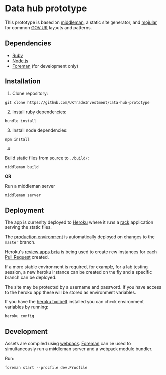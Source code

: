 # Data hub prototype

This prototype is based on [middleman](https://middlemanapp.com/), a static site generator, and [mojular](https://github.com/mojular) for common [GOV.UK](https://gov.uk/) layouts and patterns.

## Dependencies

* [Ruby](https://www.ruby-lang.org/en/)
* [Node.js](https://nodejs.org/en/)
* [Foreman](http://ddollar.github.io/foreman/) (for development only)

## Installation

1. Clone repository:

  ```
  git clone https://github.com/UKTradeInvestment/data-hub-prototype
  ```

2. Install ruby dependencies:

  ```
  bundle install
  ```

3. Install node dependencies:

  ```
  npm install
  ```

4.
  Build static files from source to `./build/`:

  ```
  middleman build
  ```

  **OR**

  Run a middleman server

  ```
  middleman server
  ```

## Deployment

The app is currenlty deployed to [Heroku](http://heroku.com/) where it runs a [rack](http://rack.github.io/) application serving the static files.

The [production environment](https://data-hub-prototype.herokuapp.com/) is automatically deployed on changes to the `master` branch.

Heroku's [review apps beta](https://blog.heroku.com/archives/2015/5/19/heroku_review_apps_beta) is being used to create new instances for each [Pull Request](https://help.github.com/articles/using-pull-requests/) created.

If a more stable environment is required, for example, for a lab testing session, a new heroku instance can be created on the fly and a specific branch can be deployed.

The site may be protected by a username and password. If you have access to the heroku app these will be stored as environment variables.

If you have the [heroku toolbelt](https://toolbelt.heroku.com/) installed you can check environment variables by running:

```
heroku config
```

## Development

Assets are compiled using [webpack](https://webpack.github.io/). [Foreman](http://ddollar.github.io/foreman/) can be used to simultaneously run a middleman server and a webpack module bundler.

Run:

```
foreman start --procfile dev.Procfile
```
